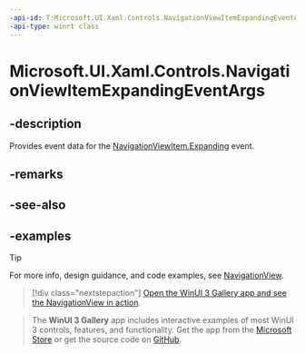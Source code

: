 ```yaml
---
-api-id: T:Microsoft.UI.Xaml.Controls.NavigationViewItemExpandingEventArgs
-api-type: winrt class
---
```


# Microsoft.UI.Xaml.Controls.NavigationViewItemExpandingEventArgs

<!--
public sealed class NavigationViewItemExpandingEventArgs
-->


## -description

Provides event data for the [NavigationViewItem.Expanding](navigationview_collapsed.md) event.

## -remarks

## -see-also

## -examples

> [!TIP]
> For more info, design guidance, and code examples, see [NavigationView](/windows/apps/design/controls/navigationview).

> [!div class="nextstepaction"]
> [Open the WinUI 3 Gallery app and see the NavigationView in action](winui3gallery:/item/NavigationView).

> The **WinUI 3 Gallery** app includes interactive examples of most WinUI 3 controls, features, and functionality. Get the app from the [Microsoft Store](https://www.microsoft.com/store/productId/9P3JFPWWDZRC) or get the source code on [GitHub](https://github.com/microsoft/WinUI-Gallery).

